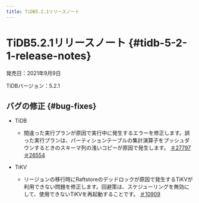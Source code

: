```yaml
---
title: TiDB5.2.1リリースノート
---
```


# TiDB5.2.1リリースノート {#tidb-5-2-1-release-notes}

発売日：2021年9月9日

TiDBバージョン：5.2.1

## バグの修正 {#bug-fixes}

-   TiDB

    -   間違った実行プランが原因で実行中に発生するエラーを修正します。誤った実行プランは、パーティションテーブルの集計演算子をプッシュダウンするときのスキーマ列の浅いコピーが原因で発生します。 [＃27797](https://github.com/pingcap/tidb/issues/27797) [＃26554](https://github.com/pingcap/tidb/issues/26554)

-   TiKV

    -   リージョンの移行時にRaftstoreのデッドロックが原因で発生するTiKVが利用できない問題を修正します。回避策は、スケジューリングを無効にして、使用できないTiKVを再起動することです。 [＃10909](https://github.com/tikv/tikv/issues/10909)
